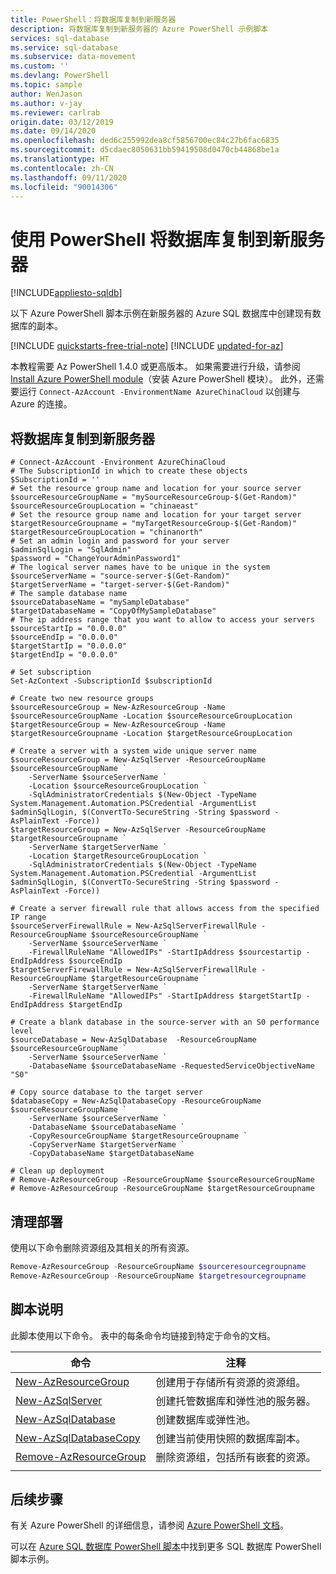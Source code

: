 ```yaml
---
title: PowerShell：将数据库复制到新服务器
description: 将数据库复制到新服务器的 Azure PowerShell 示例脚本
services: sql-database
ms.service: sql-database
ms.subservice: data-movement
ms.custom: ''
ms.devlang: PowerShell
ms.topic: sample
author: WenJason
ms.author: v-jay
ms.reviewer: carlrab
origin.date: 03/12/2019
ms.date: 09/14/2020
ms.openlocfilehash: ded6c255992dea8cf5856700ec84c27b6fac6835
ms.sourcegitcommit: d5cdaec8050631bb59419508d0470cb44868be1a
ms.translationtype: HT
ms.contentlocale: zh-CN
ms.lasthandoff: 09/11/2020
ms.locfileid: "90014306"
---
```

# <a name="use-powershell-to-copy-a-database-to-a-new-server"></a>使用 PowerShell 将数据库复制到新服务器
[!INCLUDE[appliesto-sqldb](../../includes/appliesto-sqldb.md)]

以下 Azure PowerShell 脚本示例在新服务器的 Azure SQL 数据库中创建现有数据库的副本。

[!INCLUDE [quickstarts-free-trial-note](../../../../includes/quickstarts-free-trial-note.md)]
[!INCLUDE [updated-for-az](../../../../includes/updated-for-az.md)]

本教程需要 Az PowerShell 1.4.0 或更高版本。 如果需要进行升级，请参阅 [Install Azure PowerShell module](https://docs.microsoft.com/powershell/azure/install-az-ps)（安装 Azure PowerShell 模块）。 此外，还需要运行 `Connect-AzAccount -EnvironmentName AzureChinaCloud` 以创建与 Azure 的连接。

## <a name="copy-a-database-to-a-new-server"></a>将数据库复制到新服务器

```azurepowershell
# Connect-AzAccount -Environment AzureChinaCloud
# The SubscriptionId in which to create these objects
$SubscriptionId = ''
# Set the resource group name and location for your source server
$sourceResourceGroupName = "mySourceResourceGroup-$(Get-Random)"
$sourceResourceGroupLocation = "chinaeast"
# Set the resource group name and location for your target server
$targetResourceGroupname = "myTargetResourceGroup-$(Get-Random)"
$targetResourceGroupLocation = "chinanorth"
# Set an admin login and password for your server
$adminSqlLogin = "SqlAdmin"
$password = "ChangeYourAdminPassword1"
# The logical server names have to be unique in the system
$sourceServerName = "source-server-$(Get-Random)"
$targetServerName = "target-server-$(Get-Random)"
# The sample database name
$sourceDatabaseName = "mySampleDatabase"
$targetDatabaseName = "CopyOfMySampleDatabase"
# The ip address range that you want to allow to access your servers
$sourceStartIp = "0.0.0.0"
$sourceEndIp = "0.0.0.0"
$targetStartIp = "0.0.0.0"
$targetEndIp = "0.0.0.0"

# Set subscription 
Set-AzContext -SubscriptionId $subscriptionId 

# Create two new resource groups
$sourceResourceGroup = New-AzResourceGroup -Name $sourceResourceGroupName -Location $sourceResourceGroupLocation
$targetResourceGroup = New-AzResourceGroup -Name $targetResourceGroupname -Location $targetResourceGroupLocation

# Create a server with a system wide unique server name
$sourceResourceGroup = New-AzSqlServer -ResourceGroupName $sourceResourceGroupName `
    -ServerName $sourceServerName `
    -Location $sourceResourceGroupLocation `
    -SqlAdministratorCredentials $(New-Object -TypeName System.Management.Automation.PSCredential -ArgumentList $adminSqlLogin, $(ConvertTo-SecureString -String $password -AsPlainText -Force))
$targetResourceGroup = New-AzSqlServer -ResourceGroupName $targetResourceGroupname `
    -ServerName $targetServerName `
    -Location $targetResourceGroupLocation `
    -SqlAdministratorCredentials $(New-Object -TypeName System.Management.Automation.PSCredential -ArgumentList $adminSqlLogin, $(ConvertTo-SecureString -String $password -AsPlainText -Force))

# Create a server firewall rule that allows access from the specified IP range
$sourceServerFirewallRule = New-AzSqlServerFirewallRule -ResourceGroupName $sourceResourceGroupName `
    -ServerName $sourceServerName `
    -FirewallRuleName "AllowedIPs" -StartIpAddress $sourcestartip -EndIpAddress $sourceEndIp
$targetServerFirewallRule = New-AzSqlServerFirewallRule -ResourceGroupName $targetResourceGroupname `
    -ServerName $targetServerName `
    -FirewallRuleName "AllowedIPs" -StartIpAddress $targetStartIp -EndIpAddress $targetEndIp

# Create a blank database in the source-server with an S0 performance level
$sourceDatabase = New-AzSqlDatabase  -ResourceGroupName $sourceResourceGroupName `
    -ServerName $sourceServerName `
    -DatabaseName $sourceDatabaseName -RequestedServiceObjectiveName "S0"

# Copy source database to the target server 
$databaseCopy = New-AzSqlDatabaseCopy -ResourceGroupName $sourceResourceGroupName `
    -ServerName $sourceServerName `
    -DatabaseName $sourceDatabaseName `
    -CopyResourceGroupName $targetResourceGroupname `
    -CopyServerName $targetServerName `
    -CopyDatabaseName $targetDatabaseName 

# Clean up deployment 
# Remove-AzResourceGroup -ResourceGroupName $sourceResourceGroupName
# Remove-AzResourceGroup -ResourceGroupName $targetResourceGroupname
```

## <a name="clean-up-deployment"></a>清理部署

使用以下命令删除资源组及其相关的所有资源。

```powershell
Remove-AzResourceGroup -ResourceGroupName $sourceresourcegroupname
Remove-AzResourceGroup -ResourceGroupName $targetresourcegroupname
```

## <a name="script-explanation"></a>脚本说明

此脚本使用以下命令。 表中的每条命令均链接到特定于命令的文档。

| 命令 | 注释 |
|---|---|
| [New-AzResourceGroup](https://docs.microsoft.com/powershell/module/az.resources/new-azresourcegroup) | 创建用于存储所有资源的资源组。 |
| [New-AzSqlServer](https://docs.microsoft.com/powershell/module/az.sql/new-azsqlserver) | 创建托管数据库和弹性池的服务器。 |
| [New-AzSqlDatabase](https://docs.microsoft.com/powershell/module/az.sql/new-azsqldatabase) | 创建数据库或弹性池。 |
| [New-AzSqlDatabaseCopy](https://docs.microsoft.com/powershell/module/az.sql/new-azsqldatabasecopy) | 创建当前使用快照的数据库副本。 |
| [Remove-AzResourceGroup](https://docs.microsoft.com/powershell/module/az.resources/remove-azresourcegroup) | 删除资源组，包括所有嵌套的资源。 |
|||

## <a name="next-steps"></a>后续步骤

有关 Azure PowerShell 的详细信息，请参阅 [Azure PowerShell 文档](https://docs.microsoft.com/powershell/azure/)。

可以在 [Azure SQL 数据库 PowerShell 脚本](../powershell-script-content-guide.md)中找到更多 SQL 数据库 PowerShell 脚本示例。
